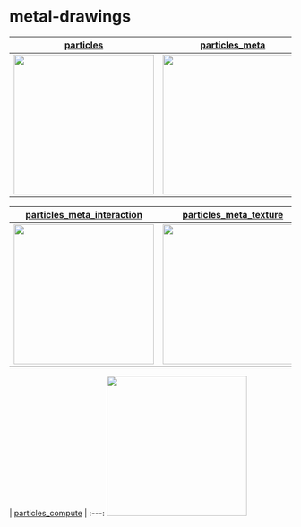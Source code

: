 # metal-drawings

<a href="./particles">particles</a> | <a href="./particles_meta">particles_meta</a>
:---: | :---:
<kbd><img src="https://user-images.githubusercontent.com/5572875/85184272-17c2c600-b2ca-11ea-89e9-59b685912819.gif" width="250"></kbd> | <kbd><img src="https://user-images.githubusercontent.com/5572875/85184225-f3ff8000-b2c9-11ea-9c35-242de86168bd.gif" width="250"></kbd>

| <a href="./particles_meta_interaction">particles_meta_interaction</a> | <a href="./particles_meta_texture">particles_meta_texture</a> |
:---: | :---: 
<kbd><img src="https://user-images.githubusercontent.com/5572875/85055493-99d2c200-b1d8-11ea-90be-7aeea30188b8.gif" width="250"></kbd> | <kbd><img src="https://user-images.githubusercontent.com/5572875/86887282-44cd0080-c133-11ea-8903-d05a490e59cb.gif" width="250"></kbd>

| <a href="./particles_compute">particles_compute</a> |
:---: 
<kbd><img src="https://user-images.githubusercontent.com/5572875/87341061-eb762e80-c583-11ea-8f94-ca10d60436ca.gif" width="250"></kbd>
